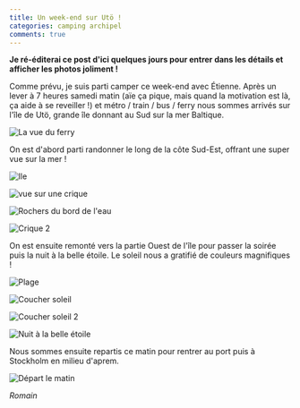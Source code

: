 ```yaml
---
title: Un week-end sur Utö !
categories: camping archipel
comments: true
---
```


**Je ré-éditerai ce post d'ici quelques jours pour entrer dans les détails
et afficher les photos joliment !**

Comme prévu, je suis parti camper ce week-end avec Étienne.
Après un lever à 7 heures samedi matin (aïe ça pique, mais quand la motivation
est là, ça aide à se reveiller !) et métro / train / bus / ferry nous sommes
arrivés sur l'île de Utö, grande île donnant au Sud sur la mer Baltique.

<div class="col-md2">
  <img src="/dl/photos/uto0.jpg" alt = "La vue du ferry">
</div>

On est d'abord parti randonner le long de la côte Sud-Est, offrant
une super vue sur la mer !

![Ile](/dl/photos/uto1.jpg)

![vue sur une crique](/dl/photos/uto2.jpg)

![Rochers du bord de l'eau](/dl/photos/uto3.jpg)

![Crique 2](/dl/photos/uto4.jpg)

On est ensuite remonté vers la partie Ouest de l'île pour passer la soirée
puis la nuit à la belle étoile. Le soleil nous a gratifié de couleurs
magnifiques !

![Plage](/dl/photos/uto5.jpg)

![Coucher soleil](/dl/photos/uto6.jpg)

![Coucher soleil 2](/dl/photos/uto7.jpg)

![Nuit à la belle étoile](/dl/photos/uto8.jpg)

Nous sommes ensuite repartis ce matin pour rentrer au port puis
à Stockholm en milieu d'aprem.

![Départ le matin](/dl/photos/uto9.jpg)

*Romain*
